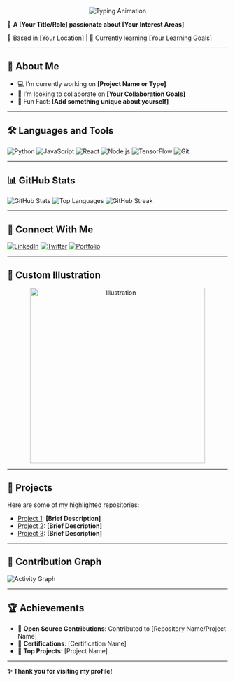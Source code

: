 <p align="center">
  <img src="https://readme-typing-svg.herokuapp.com?font=Fira+Code&size=25&duration=4000&pause=500&color=2190e4&center=true&vCenter=true&width=435&lines=%F0%9F%91%8B+Hi,+I'm+Sahan+Udayanga!;Welcome+to+my+GitHub+Profile!" alt="Typing Animation" />  
</p>

🌟 **A [Your Title/Role] passionate about [Your Interest Areas]**

📍 Based in [Your Location] | 🌱 Currently learning [Your Learning Goals]

---

## 📌 About Me

- 💻 I’m currently working on **[Project Name or Type]**
- 🚀 I’m looking to collaborate on **[Your Collaboration Goals]**
- 🎯 Fun Fact: **[Add something unique about yourself]**

---

## 🛠️ Languages and Tools

![Python](https://img.shields.io/badge/Python-3776AB?style=for-the-badge&logo=python&logoColor=white)
![JavaScript](https://img.shields.io/badge/JavaScript-F7DF1E?style=for-the-badge&logo=javascript&logoColor=black)
![React](https://img.shields.io/badge/React-61DAFB?style=for-the-badge&logo=react&logoColor=black)
![Node.js](https://img.shields.io/badge/Node.js-339933?style=for-the-badge&logo=node.js&logoColor=white)
![TensorFlow](https://img.shields.io/badge/TensorFlow-FF6F00?style=for-the-badge&logo=tensorflow&logoColor=white)
![Git](https://img.shields.io/badge/Git-F05032?style=for-the-badge&logo=git&logoColor=white)

---

## 📊 GitHub Stats

![GitHub Stats](https://github-readme-stats.vercel.app/api?username=YourUsername&show_icons=true&theme=blueberry)
![Top Languages](https://github-readme-stats.vercel.app/api/top-langs/?username=YourUsername&layout=compact&theme=blueberry)
![GitHub Streak](https://github-readme-streak-stats.herokuapp.com?user=YourUsername&theme=blueberry)

---

## 🔗 Connect With Me

[![LinkedIn](https://img.shields.io/badge/LinkedIn-0077B5?style=for-the-badge&logo=linkedin&logoColor=white)](https://linkedin.com/in/yourusername)
[![Twitter](https://img.shields.io/badge/Twitter-1DA1F2?style=for-the-badge&logo=twitter&logoColor=white)](https://twitter.com/yourusername)
[![Portfolio](https://img.shields.io/badge/Portfolio-FF5722?style=for-the-badge&logo=google-chrome&logoColor=white)](https://yourportfolio.com)

---

## 🎨 Custom Illustration
<p align="center">
  <img src="https://undraw.co/api/illustrations/random-id" alt="Illustration" width="400"/>
</p>

---

## 🚀 Projects

Here are some of my highlighted repositories:
- [Project 1](https://github.com/YourUsername/Project1): **[Brief Description]**
- [Project 2](https://github.com/YourUsername/Project2): **[Brief Description]**
- [Project 3](https://github.com/YourUsername/Project3): **[Brief Description]**

---

## 🌱 Contribution Graph
![Activity Graph](https://github-readme-activity-graph.cyclic.app/graph?username=YourUsername&theme=react-dark)

---

## 🏆 Achievements

- 🌟 **Open Source Contributions**: Contributed to [Repository Name/Project Name]
- 🏅 **Certifications**: [Certification Name]
- 🥇 **Top Projects**: [Project Name]

---

**✨ Thank you for visiting my profile!**

